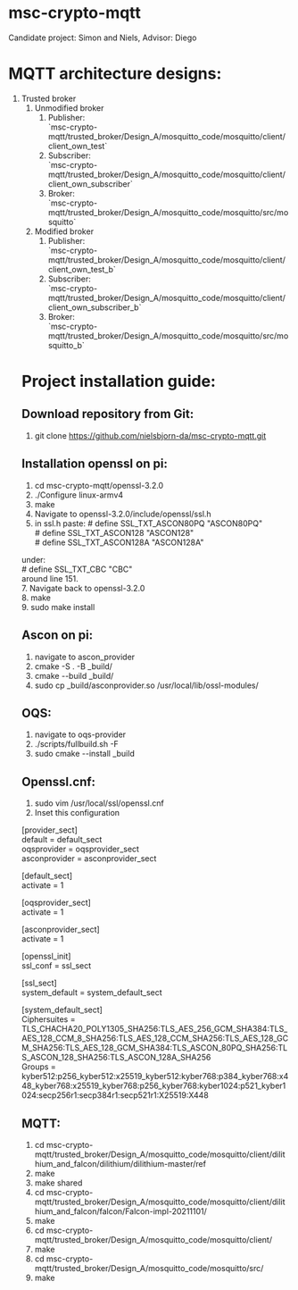 # msc-crypto-mqtt
Candidate project: Simon and Niels, Advisor: Diego

# MQTT architecture designs:
<ol> 
 <li>Trusted broker
     <ol>
      <li>Unmodified broker
      <ol>
       <li>Publisher:</li>
       `msc-crypto-mqtt/trusted_broker/Design_A/mosquitto_code/mosquitto/client/client_own_test`
       <li>Subscriber:</li>
       `msc-crypto-mqtt/trusted_broker/Design_A/mosquitto_code/mosquitto/client/client_own_subscriber`
       <li>Broker:</li>
       `msc-crypto-mqtt/trusted_broker/Design_A/mosquitto_code/mosquitto/src/mosquitto`
       </ol>
      </li>
      <li>Modified broker
      <ol>
       <li>Publisher:</li>
       `msc-crypto-mqtt/trusted_broker/Design_A/mosquitto_code/mosquitto/client/client_own_test_b`
       <li>Subscriber:</li>
       `msc-crypto-mqtt/trusted_broker/Design_A/mosquitto_code/mosquitto/client/client_own_subscriber_b`
       <li>Broker:</li>
       `msc-crypto-mqtt/trusted_broker/Design_A/mosquitto_code/mosquitto/src/mosquitto_b`
       </ol>
      </li>
    </ol>
</li>

# Project installation guide:
## Download repository from Git:  
1. git clone https://github.com/nielsbjorn-da/msc-crypto-mqtt.git  

## Installation openssl on pi:  
1. cd msc-crypto-mqtt/openssl-3.2.0  
2. ./Configure linux-armv4 
3. make  
4. Navigate to openssl-3.2.0/include/openssl/ssl.h  
5. in ssl.h paste: 
\# define SSL_TXT_ASCON80PQ "ASCON80PQ"  
\# define SSL_TXT_ASCON128 "ASCON128"  
\# define SSL_TXT_ASCON128A "ASCON128A"  

under:  
\# define SSL_TXT_CBC "CBC"  
around line 151.  
7. Navigate back to openssl-3.2.0  
8. make  
9. sudo make install  

## Ascon on pi:  
1. navigate to ascon_provider  
2. cmake -S . -B _build/  
3. cmake --build _build/ 
4. sudo cp _build/asconprovider.so /usr/local/lib/ossl-modules/   


## OQS:
1. navigate to oqs-provider  
2. ./scripts/fullbuild.sh -F  
3. sudo cmake --install _build  

## Openssl.cnf:
1. sudo vim /usr/local/ssl/openssl.cnf  
2. Inset this configuration

[provider_sect]  
default = default_sect  
oqsprovider = oqsprovider_sect  
asconprovider = asconprovider_sect  
  
[default_sect]  
activate = 1  
  
[oqsprovider_sect]  
activate = 1  
  
[asconprovider_sect]  
activate = 1  
  
[openssl_init]  
ssl_conf = ssl_sect  
  
[ssl_sect]  
system_default = system_default_sect  
  
[system_default_sect]  
Ciphersuites = TLS_CHACHA20_POLY1305_SHA256:TLS_AES_256_GCM_SHA384:TLS_AES_128_CCM_8_SHA256:TLS_AES_128_CCM_SHA256:TLS_AES_128_GCM_SHA256:TLS_AES_128_GCM_SHA384:TLS_ASCON_80PQ_SHA256:TLS_ASCON_128_SHA256:TLS_ASCON_128A_SHA256  
Groups = kyber512:p256_kyber512:x25519_kyber512:kyber768:p384_kyber768:x448_kyber768:x25519_kyber768:p256_kyber768:kyber1024:p521_kyber1024:secp256r1:secp384r1:secp521r1:X25519:X448  
  
## MQTT:
1. cd msc-crypto-mqtt/trusted_broker/Design_A/mosquitto_code/mosquitto/client/dilithium_and_falcon/dilithium/dilithium-master/ref  
2. make  
3. make shared  
4. cd msc-crypto-mqtt/trusted_broker/Design_A/mosquitto_code/mosquitto/client/dilithium_and_falcon/falcon/Falcon-impl-20211101/  
5. make  
6. cd msc-crypto-mqtt/trusted_broker/Design_A/mosquitto_code/mosquitto/client/  
7. make  
8. cd msc-crypto-mqtt/trusted_broker/Design_A/mosquitto_code/mosquitto/src/  
9. make  

